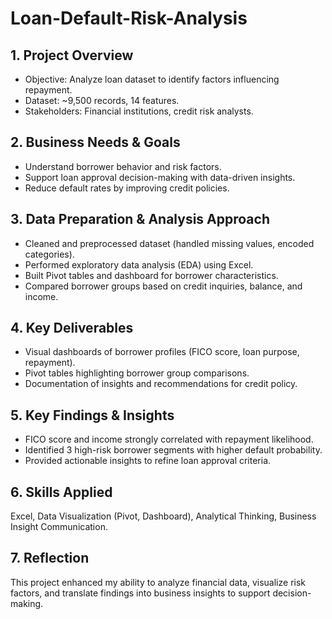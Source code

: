 # Loan-Default-Risk-Analysis  
## 1. Project Overview  
- Objective: Analyze loan dataset to identify factors influencing repayment.
- Dataset: ~9,500 records, 14 features.
- Stakeholders: Financial institutions, credit risk analysts.

## 2. Business Needs & Goals  
- Understand borrower behavior and risk factors.
- Support loan approval decision-making with data-driven insights.
- Reduce default rates by improving credit policies.

## 3. Data Preparation & Analysis Approach  
- Cleaned and preprocessed dataset (handled missing values, encoded categories).
- Performed exploratory data analysis (EDA) using Excel.
- Built Pivot tables and dashboard for borrower characteristics.
- Compared borrower groups based on credit inquiries, balance, and income.

## 4. Key Deliverables  
- Visual dashboards of borrower profiles (FICO score, loan purpose, repayment).
- Pivot tables highlighting borrower group comparisons.
- Documentation of insights and recommendations for credit policy.

## 5. Key Findings & Insights  
- FICO score and income strongly correlated with repayment likelihood.
- Identified 3 high-risk borrower segments with higher default probability.
- Provided actionable insights to refine loan approval criteria.

## 6. Skills Applied  
Excel, Data Visualization (Pivot, Dashboard), Analytical Thinking, Business Insight Communication.  

## 7. Reflection  
This project enhanced my ability to analyze financial data, visualize risk factors, and translate findings into business insights to support decision-making.
